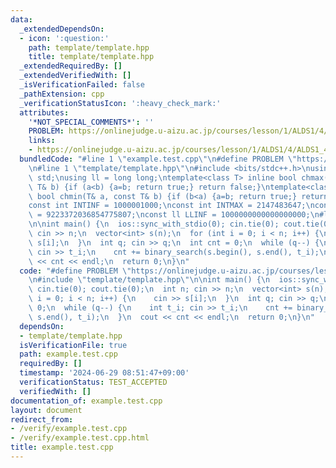 ```yaml
---
data:
  _extendedDependsOn:
  - icon: ':question:'
    path: template/template.hpp
    title: template/template.hpp
  _extendedRequiredBy: []
  _extendedVerifiedWith: []
  _isVerificationFailed: false
  _pathExtension: cpp
  _verificationStatusIcon: ':heavy_check_mark:'
  attributes:
    '*NOT_SPECIAL_COMMENTS*': ''
    PROBLEM: https://onlinejudge.u-aizu.ac.jp/courses/lesson/1/ALDS1/4/ALDS1_4_B
    links:
    - https://onlinejudge.u-aizu.ac.jp/courses/lesson/1/ALDS1/4/ALDS1_4_B
  bundledCode: "#line 1 \"example.test.cpp\"\n#define PROBLEM \"https://onlinejudge.u-aizu.ac.jp/courses/lesson/1/ALDS1/4/ALDS1_4_B\"\
    \n#line 1 \"template/template.hpp\"\n#include <bits/stdc++.h>\nusing namespace\
    \ std;\nusing ll = long long;\ntemplate<class T> inline bool chmax(T& a, const\
    \ T& b) {if (a<b) {a=b; return true;} return false;}\ntemplate<class T> inline\
    \ bool chmin(T& a, const T& b) {if (b<a) {a=b; return true;} return false;}\n\
    const int INTINF = 1000001000;\nconst int INTMAX = 2147483647;\nconst ll LLMAX\
    \ = 9223372036854775807;\nconst ll LLINF = 1000000000000000000;\n#line 3 \"example.test.cpp\"\
    \n\nint main() {\n  ios::sync_with_stdio(0); cin.tie(0); cout.tie(0);\n  int n;\
    \ cin >> n;\n  vector<int> s(n);\n  for (int i = 0; i < n; i++) {\n    cin >>\
    \ s[i];\n  }\n  int q; cin >> q;\n  int cnt = 0;\n  while (q--) {\n    int t_i;\
    \ cin >> t_i;\n    cnt += binary_search(s.begin(), s.end(), t_i);\n  }\n  cout\
    \ << cnt << endl;\n  return 0;\n}\n"
  code: "#define PROBLEM \"https://onlinejudge.u-aizu.ac.jp/courses/lesson/1/ALDS1/4/ALDS1_4_B\"\
    \n#include \"template/template.hpp\"\n\nint main() {\n  ios::sync_with_stdio(0);\
    \ cin.tie(0); cout.tie(0);\n  int n; cin >> n;\n  vector<int> s(n);\n  for (int\
    \ i = 0; i < n; i++) {\n    cin >> s[i];\n  }\n  int q; cin >> q;\n  int cnt =\
    \ 0;\n  while (q--) {\n    int t_i; cin >> t_i;\n    cnt += binary_search(s.begin(),\
    \ s.end(), t_i);\n  }\n  cout << cnt << endl;\n  return 0;\n}\n"
  dependsOn:
  - template/template.hpp
  isVerificationFile: true
  path: example.test.cpp
  requiredBy: []
  timestamp: '2024-06-29 08:51:47+09:00'
  verificationStatus: TEST_ACCEPTED
  verifiedWith: []
documentation_of: example.test.cpp
layout: document
redirect_from:
- /verify/example.test.cpp
- /verify/example.test.cpp.html
title: example.test.cpp
---
```

